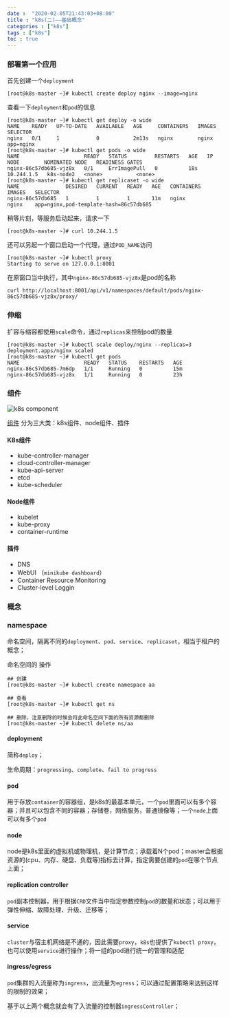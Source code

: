```yaml
---
date :  "2020-02-05T21:43:03+08:00" 
title : "k8s(二)––基础概念" 
categories : ["k8s"] 
tags : ["k8s"] 
toc : true
---
```


### 部署第一个应用

首先创建一个`deployment`

```
[root@k8s-master ~]# kubectl create deploy nginx --image=nginx
```

查看一下`deployment`和`pod`的信息

```
[root@k8s-master ~]# kubectl get deploy -o wide
NAME    READY   UP-TO-DATE   AVAILABLE   AGE     CONTAINERS   IMAGES   SELECTOR
nginx   0/1     1            0           2m13s   nginx        nginx    app=nginx
[root@k8s-master ~]# kubectl get pods -o wide
NAME                     READY   STATUS         RESTARTS   AGE   IP           NODE        NOMINATED NODE   READINESS GATES
nginx-86c57db685-vjz8x   0/1     ErrImagePull   0          18s   10.244.1.5   k8s-node2   <none>           <none>
[root@k8s-master ~]# kubectl get replicaset -o wide
NAME               DESIRED   CURRENT   READY   AGE   CONTAINERS   IMAGES   SELECTOR
nginx-86c57db685   1         1         1       11m   nginx        nginx    app=nginx,pod-template-hash=86c57db685
```

稍等片刻，等服务启动起来，请求一下

```
[root@k8s-master ~]# curl 10.244.1.5
```

还可以另起一个窗口启动一个代理，通过`POD_NAME`访问

```
[root@k8s-master ~]# kubectl proxy
Starting to serve on 127.0.0.1:8001

```

在原窗口当中执行，其中`nginx-86c57db685-vjz8x`是pod的名称

```
curl http://localhost:8001/api/v1/namespaces/default/pods/nginx-86c57db685-vjz8x/proxy/
```

### 伸缩

扩容与缩容都使用`scale`命令，通过`replicas`来控制pod的数量

```
[root@k8s-master ~]# kubectl scale deploy/nginx --replicas=3
deployment.apps/nginx scaled
[root@k8s-master ~]# kubectl get pods
NAME                     READY   STATUS    RESTARTS   AGE
nginx-86c57db685-7m6dp   1/1     Running   0          15m
nginx-86c57db685-vjz8x   1/1     Running   0          23h

```

### 组件

![k8s component](https://d33wubrfki0l68.cloudfront.net/7016517375d10c702489167e704dcb99e570df85/7bb53/images/docs/components-of-kubernetes.png)

[组件](https://kubernetes.io/docs/concepts/overview/components/) 分为三大类：k8s组件、node组件、插件

#### K8s组件

- kube-controller-manager
- cloud-controller-manager
- kube-api-server
- etcd
- kube-scheduler

#### Node组件

- kubelet
- kube-proxy
- container-runtime

#### 插件

- DNS
- WebUI （`minikube dashboard`）
- Container Resource Monitoring
- Cluster-level Loggin

### 概念

### namespace

命名空间，隔离不同的`deployment`、`pod`、`service`、`replicaset`，相当于租户的概念；

命名空间的 操作

```
## 创建
[root@k8s-master ~]# kubectl create namespace aa

## 查看
[root@k8s-master ~]# kubectl get ns

## 删除，注意删除的时候会将此命名空间下面的所有资源都删除
[root@k8s-master ~]# kubectl delete ns/aa
```

#### deployment

简称`deploy`；

生命周期：`progressing`、`complete`、`fail to progress`

#### pod

用于存放`container`的容器组，是k8s的最基本单元，一个`pod`里面可以有多个容器；并且可以包含不同的容器；存储卷，网络服务，普通镜像等；一个`node`上面可以有多个`pod`

#### node

node是k8s里面的虚拟机或物理机，是计算节点；承载着N个pod；master会根据资源的(cpu、内存、硬盘、负载等)指标去计算，指定需要创建的`pod`在哪个节点上面；

#### replication controller

`pod`副本控制器，用于根据`CRD`文件当中指定参数控制`pod`的数量和状态；可以用于弹性伸缩、故障处理、升级、迁移等；

#### service

`cluster`与宿主机网络是不通的，因此需要`proxy`，`k8s`也提供了`kubectl proxy`，也可以使用`service`进行操作；将一组的pod进行统一的管理和适配

#### ingress/egress

`pod`集群的入流量称为`ingress`，出流量为`egress`；可以通过配置策略来达到这样的限制的效果；

基于以上两个概念就会有了入流量的控制器`ingressController`；



